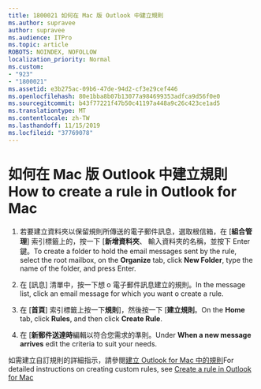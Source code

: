 ```yaml
---
title: 1800021 如何在 Mac 版 Outlook 中建立規則
ms.author: supravee
author: supravee
ms.audience: ITPro
ms.topic: article
ROBOTS: NOINDEX, NOFOLLOW
localization_priority: Normal
ms.custom:
- "923"
- "1800021"
ms.assetid: e3b275ac-09b6-47de-94d2-cf3e29cef446
ms.openlocfilehash: 80e1bba8b07b13077a984699353adfca9d56f0e0
ms.sourcegitcommit: b43f77221f47b50c41197a448a9c26c423ce1ad5
ms.translationtype: MT
ms.contentlocale: zh-TW
ms.lasthandoff: 11/15/2019
ms.locfileid: "37769078"
---
```

# <a name="how-to-create-a-rule-in-outlook-for-mac"></a><span data-ttu-id="cf8a6-102">如何在 Mac 版 Outlook 中建立規則</span><span class="sxs-lookup"><span data-stu-id="cf8a6-102">How to create a rule in Outlook for Mac</span></span>

1. <span data-ttu-id="cf8a6-103">若要建立資料夾以保留規則所傳送的電子郵件訊息，選取根信箱，在 [**組合管理**] 索引標籤上的，按一下 [**新增資料夾**、 輸入資料夾的名稱，並按下 Enter 鍵。</span><span class="sxs-lookup"><span data-stu-id="cf8a6-103">To create a folder to hold the email messages sent by the rule, select the root mailbox, on the **Organize** tab, click **New Folder**, type the name of the folder, and press Enter.</span></span>

2. <span data-ttu-id="cf8a6-104">在 [訊息] 清單中，按一下想 o 電子郵件訊息建立的規則。</span><span class="sxs-lookup"><span data-stu-id="cf8a6-104">In the message list, click an email message for which you want o create a rule.</span></span>

3. <span data-ttu-id="cf8a6-105">在 [**首頁**] 索引標籤上按一下**規則**]，然後按一下 [**建立規則**。</span><span class="sxs-lookup"><span data-stu-id="cf8a6-105">On the **Home** tab, click **Rules**, and then click **Create Rule**.</span></span>

4. <span data-ttu-id="cf8a6-106">在 [**新郵件送達時**編輯以符合您需求的準則。</span><span class="sxs-lookup"><span data-stu-id="cf8a6-106">Under **When a new message arrives** edit the criteria to suit your needs.</span></span> 

<span data-ttu-id="cf8a6-107">如需建立自訂規則的詳細指示，請參閱[建立 Outlook for Mac 中的規則](https://aka.ms/AA1uy0v)</span><span class="sxs-lookup"><span data-stu-id="cf8a6-107">For detailed instructions on creating custom rules, see [Create a rule in Outlook for Mac](https://aka.ms/AA1uy0v)</span></span>
  